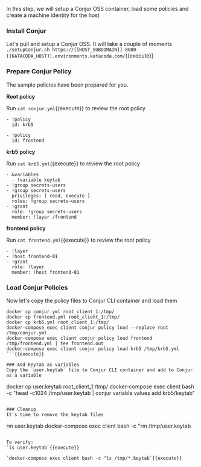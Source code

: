 In this step, we will setup a Conjur OSS container, load some policies and create a machine identity for the host

### Install Conjur
Let's pull and setup a Conjur OSS.   It will take a couple of moments
`./setupConjur.sh https://[[HOST_SUBDOMAIN]]-8080-[[KATACODA_HOST]].environments.katacoda.com/`{{execute}}

### Prepare Conjur Policy
The sample policies have been prepared for you. 

**Root policy**

Run `cat conjur.yml`{{execute}} to review the root policy
```
- !policy
  id: krb5

- !policy
  id: frontend
```
**krb5 policy**

Run `cat krb5.yml`{{execute}} to review the root policy

```
- &variables
  - !variable keytab
- !group secrets-users
- !group secrets-users
  privileges: [ read, execute ]
  roles: !group secrets-users
- !grant
  role: !group secrets-users
  member: !layer /frontend
```

**frontend policy**

Run `cat frontend.yml`{{execute}} to review the root policy

```
- !layer
- !host frontend-01
- !grant
  role: !layer
  member: !host frontend-01
```
### Load Conjur Policies

Now let's copy the policy files to Conjur CLI container and load them
```
docker cp conjur.yml root_client_1:/tmp/
docker cp frontend.yml root_client_1:/tmp/
docker cp krb5.yml root_client_1:/tmp/
docker-compose exec client conjur policy load --replace root /tmp/conjur.yml
docker-compose exec client conjur policy load frontend /tmp/frontend.yml | tee frontend.out
docker-compose exec client conjur policy load krb5 /tmp/krb5.yml
```{{execute}}

### Add Keytab as variables
Copy the `user.keytab` file to Conjur CLI container and add to Conjur as a variable

```
docker cp user.keytab root_client_1:/tmp/
docker-compose exec client bash -c "head -c1024 /tmp/user.keytab | conjur variable values add krb5/keytab" 
```{{execute}}

### Cleanup 
It's time to remove the keytab files

```
rm user.keytab
docker-compose exec client bash -c "rm /tmp/user.keytab
```{{execute}}

To verify:
`ls user.keytab`{{execute}}

`docker-compose exec client bash -c "ls /tmp/*.keytab`{{execute}}
